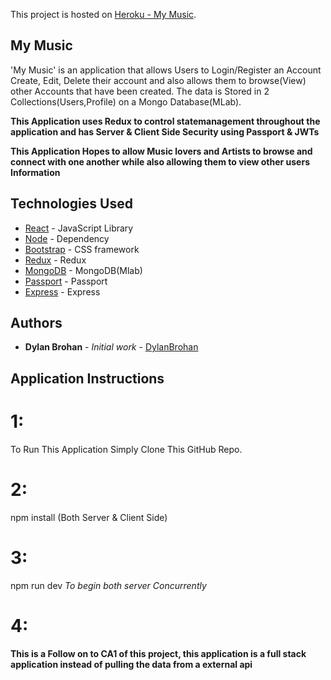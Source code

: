 This project is hosted on [Heroku - My Music](https://still-forest-16737.herokuapp.com/).

## My Music

'My Music' is an application that allows Users to Login/Register an Account Create, Edit, Delete their account and also allows them to browse(View) other Accounts that have been created. The data is Stored in 2 Collections(Users,Profile) on a Mongo Database(MLab).

**This Application uses Redux to control statemanagement throughout the application and has Server & Client Side Security using Passport & JWTs**

**This Application Hopes to allow Music lovers and Artists to browse and connect with one another while also allowing them to view other users Information**

## Technologies Used

- [React](https://reactjs.org/docs/getting-started.html) - JavaScript Library
- [Node](https://nodejs.org/en/) - Dependency
- [Bootstrap](https://react-bootstrap.github.io/getting-started/introduction) - CSS framework
- [Redux](https://redux.js.org/) - Redux
- [MongoDB](https://redux.js.org/) - MongoDB(Mlab)
- [Passport](http://www.passportjs.org/) - Passport
- [Express](https://expressjs.com/) - Express

## Authors

- **Dylan Brohan** - _Initial work_ - [DylanBrohan](https://github.com/DylanBrohan)

## Application Instructions

# 1:

To Run This Application Simply Clone This GitHub Repo.

# 2:

npm install (Both Server & Client Side)

# 3:

npm run dev
_To begin both server Concurrently_

# 4:

**This is a Follow on to CA1 of this project, this application is a full stack application instead of pulling the data from a external api**
